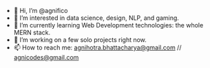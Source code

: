 - 👋 Hi, I’m @agnifico
- 👀 I’m interested in data science, design, NLP, and gaming.
- 🌱 I’m currently learning Web Development technologies: the whole MERN stack.
- 💞️ I’m working on a few solo projects right now.
- 📫 How to reach me: agnihotra.bhattacharya@gmail.com // agnicodes@gmail.com

<!---
agnifico/agnifico is a ✨ special ✨ repository because its `README.md` (this file) appears on your GitHub profile.
You can click the Preview link to take a look at your changes.
--->
